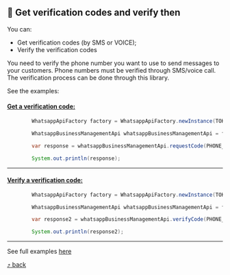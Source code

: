 ## :scroll: Get verification codes and verify then

You can:

- Get verification codes (by SMS or VOICE);
- Verify the verification codes

You need to verify the phone number you want to use to send messages to your customers. Phone numbers must be verified through SMS/voice call. The verification process can be done through this library.

See the examples:

#### [Get a verification code:](https://github.com/Bindambc/whatsapp-business-java-api/blob/main/src/test/java/com/whatsapp/api/examples/RequestVerificationCodeExample.java)

```java
        WhatsappApiFactory factory = WhatsappApiFactory.newInstance(TOKEN);

        WhatsappBusinessManagementApi whatsappBusinessManagementApi = factory.newBusinessManagementApi();

        var response = whatsappBusinessManagementApi.requestCode(PHONE_NUMBER_ID, new RequestCode(CodeMethodType.SMS, LanguageType.EN_US));

        System.out.println(response);
```

---

#### [Verify a verification code:](https://github.com/Bindambc/whatsapp-business-java-api/blob/main/src/test/java/com/whatsapp/api/examples/RequestVerificationCodeExample.java)

```java
        WhatsappApiFactory factory = WhatsappApiFactory.newInstance(TOKEN);

        WhatsappBusinessManagementApi whatsappBusinessManagementApi = factory.newBusinessManagementApi();

        var response2 = whatsappBusinessManagementApi.verifyCode(PHONE_NUMBER_ID, new VerifyCode("0000"));

        System.out.println(response2);
```
---

See full examples [here](https://github.com/Bindambc/whatsapp-business-java-api/blob/main/src/test/java/com/whatsapp/api/examples/RequestVerificationCodeExample.java)

[:arrow_heading_up: back](#link-links)